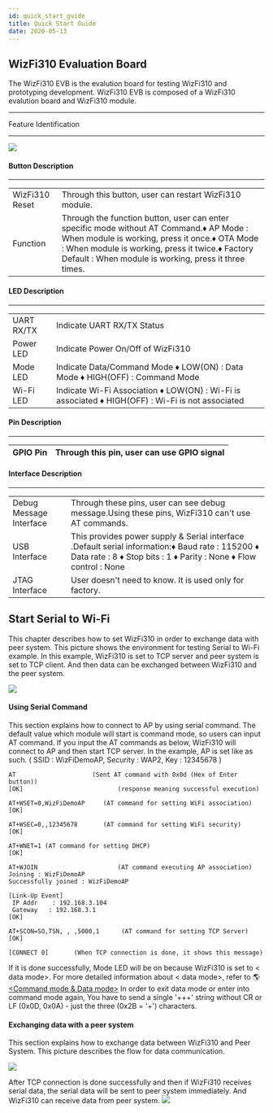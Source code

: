 ```yaml
---
id: quick_start_guide
title: Quick Start Guide
date: 2020-05-13
---
```


## WizFi310 Evaluation Board

The WizFi310 EVB is the evalution board for testing WizFi310 and prototyping development. WizFi310 EVB is composed of a WizFi310 evalution board and WizFi310 module.

---

Feature Identification

---

![](https://d3cmhcsnvv7jc.cloudfront.net/docs/img/products/wizfi310/wizfi310-evb_guide.png)

#### Button Description

---

|                |                                                                                                                                                                                                                                                      |
| -------------- | ---------------------------------------------------------------------------------------------------------------------------------------------------------------------------------------------------------------------------------------------------- |
| WizFi310 Reset | Through this button, user can restart WizFi310 module.                                                                                                                                                                                               |
| Function       | Through the function button, user can enter specific mode without AT Command.♦ AP Mode : When module is working, press it once.♦ OTA Mode : When module is working, press it twice.♦ Factory Default : When module is working, press it three times. |

#### LED Description

---

|            |                                                                                                  |
| ---------- | ------------------------------------------------------------------------------------------------ |
| UART RX/TX | Indicate UART RX/TX Status                                                                       |
| Power LED  | Indicate Power On/Off of WizFi310                                                                |
| Mode LED   | Indicate Data/Command Mode ♦ LOW(ON) : Data Mode ♦ HIGH(OFF) : Command Mode                      |
| Wi-Fi LED  | Indicate Wi-Fi Association ♦ LOW(ON) : Wi-Fi is associated ♦ HIGH(OFF) : Wi-Fi is not associated |

#### Pin Description

---

| GPIO Pin | Through this pin, user can use GPIO signal |
| -------- | ------------------------------------------ |

#### Interface Description
---
|                         |                                                                                                                                                                      |
| ----------------------- | -------------------------------------------------------------------------------------------------------------------------------------------------------------------- |
| Debug Message Interface | Through these pins, user can see debug message.Using these pins, WizFi310 can't use AT commands.                                                                     |
| USB Interface           | This provides power supply & Serial interface .Default serial information:♦ Baud rate : 115200 ♦ Data rate : 8 ♦ Stop bits : 1 ♦ Parity : None ♦ Flow control : None |
| JTAG Interface          | User doesn't need to know. It is used only for factory.                                                                                                              |

## Start Serial to Wi-Fi

This chapter describes how to set WizFi310 in order to exchange data with peer system. This picture shows the environment for testing Serial to Wi-Fi example. In this example, WizFi310 is set to TCP server and peer system is set to TCP client. And then data can be exchanged between WizFi310 and the peer system.

![](https://d3cmhcsnvv7jc.cloudfront.net/docs/img/products/wizfi310/quick_start_guide_2.png)

#### Using Serial Command

This section explains how to connect to AP by using serial command. The default value which module will start is command mode, so users can input AT command. If you input the AT commands as below, WizFi310 will connect to AP and then start TCP server. In the example, AP is set like as such. ( SSID : WizFiDemoAP, Security : WAP2, Key : 12345678 )

    AT                     (Sent AT command with 0x0d (Hex of Enter button))
    [OK]                          (response meaning successful execution)

    AT+WSET=0,WizFiDemoAP     (AT command for setting WiFi association)
    [OK]

    AT+WSEC=0,,12345678       (AT command for setting WiFi security)
    [OK]

    AT+WNET=1 (AT command for setting DHCP)
    [OK]

    AT+WJOIN                      (AT command executing AP association)
    Joining : WizFiDemoAP
    Successfully joined : WizFiDemoAP

    [Link-Up Event]
     IP Addr    : 192.168.3.104
     Gateway   : 192.168.3.1
    [OK]

    AT+SCON=SO,TSN, , ,5000,1      (AT command for setting TCP Server)
    [OK]

    [CONNECT 0]       (When TCP connection is done, it shows this message)

If it is done successfully, Mode LED will be on because WizFi310 is set to < data mode>. For more detailed information about < data mode>, refer to 🌎[<Command mode & Data mode>](/)
In order to exit data mode or enter into command mode again, You have to send a single '+++' string without CR or LF (0x0D, 0x0A) - just the three (0x2B = '+') characters.

#### Exchanging data with a peer system
This section explains how to exchange data between WizFi310 and Peer System.
This picture describes the flow for data communication.

![](https://d3cmhcsnvv7jc.cloudfront.net/docs/img/products/wizfi310/quick_start_guide_3.png)

After TCP connection is done successfully and then if WizFi310 receives serial data, the serial data will be sent to peer system immediately. And WizFi310 can receive data from peer system.
![](https://d3cmhcsnvv7jc.cloudfront.net/docs/img/products/wizfi310/quick_start_guide_4.png)
